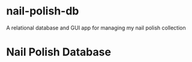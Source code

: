 # nail-polish-db
A relational database and GUI app for managing my nail polish collection
# Nail Polish Database
